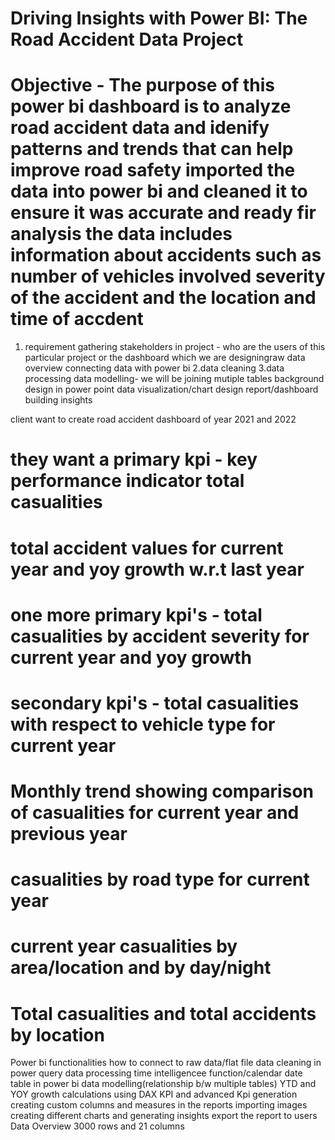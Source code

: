 
# Driving Insights with Power BI: The Road Accident Data Project
# Objective - The purpose of this power bi dashboard is to analyze road accident data and idenify patterns and trends that can help improve road safety imported the data into power bi and cleaned it to  ensure it was accurate and ready fir analysis the data includes information about accidents such as number of vehicles involved severity of the accident and the location and time of accdent

1. requirement gathering
stakeholders in project - who are the users of this particular project or the dashboard which we are designingraw data overview
connecting data with power bi
2.data cleaning
3.data processing
data modelling- we will be joining mutiple tables
background design in power point
data visualization/chart design report/dashboard building insights

client want to create road accident dashboard of year 2021 and 2022
# they want a primary kpi - key performance indicator total casualities

# total accident values for current year and yoy growth w.r.t last year

# one more primary kpi's - total casualities by accident severity for current year and yoy growth

# secondary kpi's - total casualities with respect to vehicle type for current year

# Monthly trend showing comparison of casualities for current year and previous year

# casualities by road type for current year

# current year casualities by area/location and by day/night

# Total casualities and total accidents by location

Power bi functionalities
how to connect to raw data/flat file
data cleaning in power query
data processing
time intelligencee function/calendar date table in power bi
data modelling(relationship b/w multiple tables)
YTD and YOY growth calculations using DAX
KPI and advanced Kpi generation
creating custom columns and measures in the reports
importing images
creating different charts and generating insights
export the report to users
Data Overview
3000 rows and 21 columns

 



